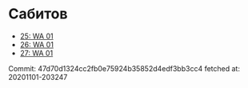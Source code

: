 # Сабитов
- [25: WA 01](25.md)
- [26: WA 01](26.md)
- [27: WA 01](27.md)

Commit: 47d70d1324cc2fb0e75924b35852d4edf3bb3cc4
 fetched at: 20201101-203247
